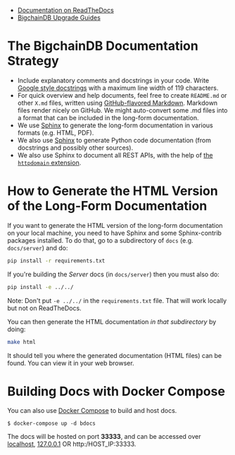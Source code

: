 - [Documentation on ReadTheDocs](http://bigchaindb.readthedocs.org/)
- [BigchainDB Upgrade Guides](upgrade-guides/)

# The BigchainDB Documentation Strategy

* Include explanatory comments and docstrings in your code. Write [Google style docstrings](https://google.github.io/styleguide/pyguide.html?showone=Comments#Comments) with a maximum line width of 119 characters.
* For quick overview and help documents, feel free to create `README.md` or other `X.md` files, written using [GitHub-flavored Markdown](https://help.github.com/categories/writing-on-github/). Markdown files render nicely on GitHub. We might auto-convert some .md files into a format that can be included in the long-form documentation.
* We use [Sphinx](http://www.sphinx-doc.org/en/stable/) to generate the long-form documentation in various formats (e.g. HTML, PDF).
* We also use [Sphinx](http://www.sphinx-doc.org/en/stable/) to generate Python code documentation (from docstrings and possibly other sources).
* We also use Sphinx to document all REST APIs, with the help of [the `httpdomain` extension](https://pythonhosted.org/sphinxcontrib-httpdomain/).

# How to Generate the HTML Version of the Long-Form Documentation

If you want to generate the HTML version of the long-form documentation on your local machine, you need to have Sphinx and some Sphinx-contrib packages installed. To do that, go to a subdirectory of `docs` (e.g. `docs/server`) and do:
```bash
pip install -r requirements.txt
```

If you're building the *Server* docs (in `docs/server`) then you must also do:
```bash
pip install -e ../../
```

Note: Don't put `-e ../../` in the `requirements.txt` file. That will work locally
but not on ReadTheDocs.

You can then generate the HTML documentation _in that subdirectory_ by doing:
```bash
make html
```

It should tell you where the generated documentation (HTML files) can be found. You can view it in your web browser.
# Building Docs with Docker Compose

You can also use [Docker Compose](https://docs.docker.com/compose/) to build and host docs.

```text
$ docker-compose up -d bdocs
```

The docs will be hosted on port **33333**, and can be accessed over [localhost](http:/localhost:33333), [127.0.0.1](http:/127.0.0.1:33333)
OR http:/HOST_IP:33333.


